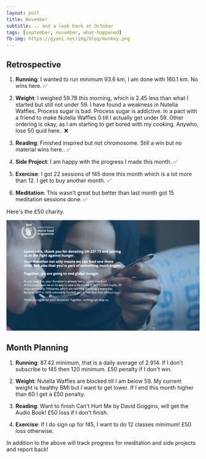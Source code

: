 ```yaml
---
layout: post
title: November
subtitle: .. and a look back at October
tags: [september, november, what-happened]
fb-img: https://gyani.net/img/blog/monkey.png
---
```


## Retrospective

1. **Running**: I wanted to run minimum 93.6 km, I am done with 160.1 km. No wins here. ✅

2. **Weight**: I weighed 59.78 this morning, which is 2.45 less than what I started but still not under 59. I have found a weakness
in Nutella Waffles. Process sugar is bad. Process sugar is addictive. In a pact with a friend to make Nutella Waffles 0 till
I actually get under 59. Other ordering is okay, as I am starting to get bored with my cooking. Anywho, lose 50 quid here.. ❌

3. **Reading**: Finished inspired but not chromosome. Still a win but no material wins here.. ✅

4. **Side Project**: I am happy with the progress I made this month. ✅

5. **Exercise**: I got 22 sessions of f45 done this month which is a lot more than 12. I get to buy another month. ✅

6. **Meditation**: This wasn't great but better than last month got 15 meditation sessions done. ✅

Here's the £50 charity.

![Charity](/img/blog/october-charity.png)


## Month Planning

1. **Running**: 87.42 minimum, that is a daily average of 2.914. If I don't subscribe to f45 then 120 minimum. £50 penalty if I don't win.

2. **Weight**: Nutella Waffles are blocked till I am below 59. My current weight is healthy BMI but I want to get lower. If I end this month higher than
60 I get a £50 penalty.

3. **Reading**: Want to finish Can't Hurt Me by David Goggins, will get the Audio Book! £50 loss if I don't finish.

4. **Exercise**: If I do sign up for f45, I want to do 12 classes minimum! £50 loss otherwise.

In addition to the above will track progress for meditation and side projects and report back!